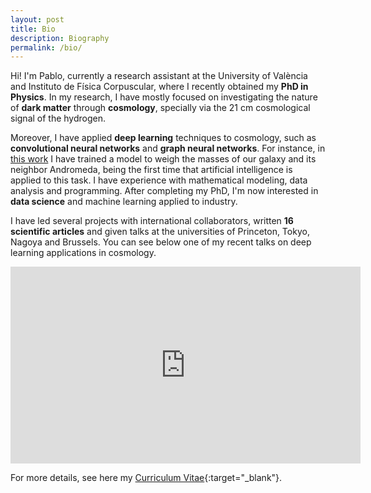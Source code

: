 ```yaml
---
layout: post
title: Bio
description: Biography
permalink: /bio/
---
```


Hi! I'm Pablo, currently a research assistant at the University of València and Instituto de Física Corpuscular, where I recently obtained my **PhD in Physics**. In my research, I have mostly focused on investigating the nature of **dark matter** through **cosmology**, specially via the 21 cm cosmological signal of the hydrogen.

Moreover, I have applied **deep learning** techniques to cosmology, such as **convolutional neural networks** and **graph neural networks**. For instance, in [this work](https://arxiv.org/abs/2111.14874) I have trained a model to weigh the masses of our galaxy and its neighbor Andromeda, being the first time that artificial intelligence is applied to this task. I have experience with mathematical modeling, data analysis and programming. After completing my PhD, I'm now interested in **data science** and machine learning applied to industry.

I have led several projects with international collaborators, written **16 scientific articles** and given talks at the universities of Princeton, Tokyo, Nagoya and Brussels. You can see below one of my recent talks on deep learning applications in cosmology.

<iframe width="560" height="315" src="https://www.youtube.com/embed/07k2JH6c0lE" title="YouTube video player" frameborder="0" allow="accelerometer; autoplay; clipboard-write; encrypted-media; gyroscope; picture-in-picture" allowfullscreen></iframe>

For more details, see here my [Curriculum Vitae](/pablovd_cv.pdf){:target="_blank"}.

<!--
<img src="/images/Garbi.png" style="max-width:50%"/>
-->
